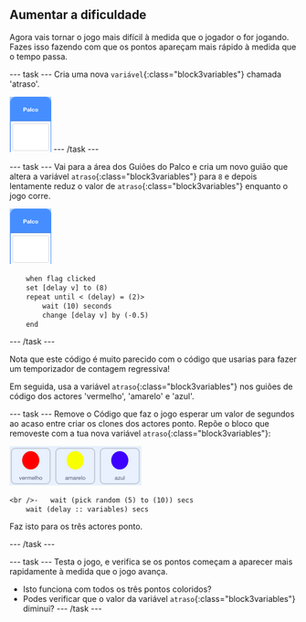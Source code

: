 ## Aumentar a dificuldade

Agora vais tornar o jogo mais difícil à medida que o jogador o for jogando. Fazes isso fazendo com que os pontos apareçam mais rápido à medida que o tempo passa.

\--- task \--- Cria uma nova `variável`{:class="block3variables"} chamada 'atraso'.

![Actor palco](images/stage-sprite.png) \--- /task \---

\--- task \--- Vai para a área dos Guiões do Palco e cria um novo guiāo que altera a variável `atraso`{:class="block3variables"} para `8` e depois lentamente reduz o valor de `atraso`{:class="block3variables"} enquanto o jogo corre.

![Actor palco](images/stage-sprite.png)

```blocks3
    when flag clicked
    set [delay v] to (8)
    repeat until < (delay) = (2)>
        wait (10) seconds
        change [delay v] by (-0.5)
    end
```

\--- /task \---

Nota que este código é muito parecido com o código que usarias para fazer um temporizador de contagem regressiva!

Em seguida, usa a variável `atraso`{:class="block3variables"} nos guiões de código dos actores 'vermelho', 'amarelo' e 'azul'.

\--- task \--- Remove o Código que faz o jogo esperar um valor de segundos ao acaso entre criar os clones dos actores ponto. Repõe o bloco que removeste com a tua nova variável `atraso`{:class="block3variables"}:

![captura de ecrã](images/all-dots.png)

```blocks3
<br />-   wait (pick random (5) to (10)) secs
    wait (delay :: variables) secs
```

Faz isto para os três actores ponto.

\--- /task \---

\--- task \--- Testa o jogo, e verifica se os pontos começam a aparecer mais rapidamente à medida que o jogo avança.

+ Isto funciona com todos os três pontos coloridos?
+ Podes verificar que o valor da variável `atraso`{:class="block3variables"} diminui? \--- /task \---